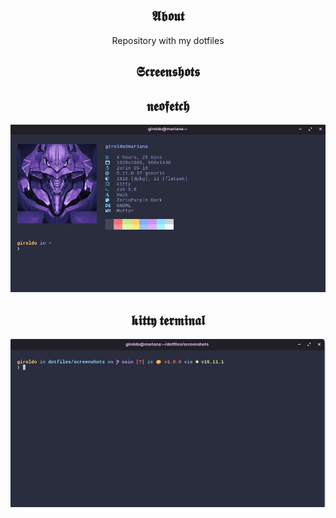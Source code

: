 <section align="center">

<h1>𝕬𝖇𝖔𝖚𝖙</h1>

Repository with my dotfiles

<h1>𝕾𝖈𝖗𝖊𝖊𝖓𝖘𝖍𝖔𝖙𝖘<h1>

<h2>𝖓𝖊𝖔𝖋𝖊𝖙𝖈𝖍</h2>

![neofetch](https://github.com/girordo/dotfiles/blob/main/screenshots/neofetch.png?raw=true)

<h2>𝖐𝖎𝖙𝖙𝖞 𝖙𝖊𝖗𝖒𝖎𝖓𝖆𝖑</h2>

![kitty](https://github.com/girordo/dotfiles/blob/main/screenshots/kitty.png?raw=true)

</section>
